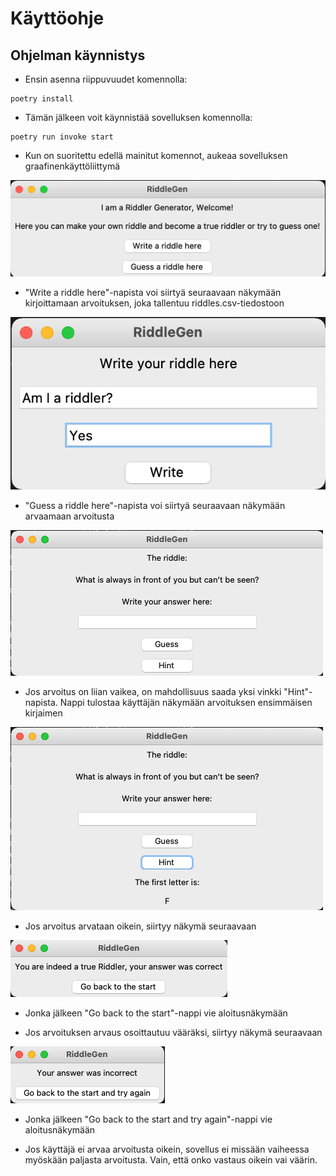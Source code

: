 # Käyttöohje

## Ohjelman käynnistys

- Ensin asenna riippuvuudet komennolla:

```
poetry install
```

- Tämän jälkeen voit käynnistää sovelluksen komennolla:

```
poetry run invoke start
```
- Kun on suoritettu edellä mainitut komennot, aukeaa sovelluksen graafinenkäyttöliittymä

![MainView](./photos/RiddleGen_MainView.png)

- "Write a riddle here"-napista voi siirtyä seuraavaan näkymään kirjoittamaan arvoituksen, joka tallentuu riddles.csv-tiedostoon

![WriteView](./photos/RiddleGen_WriteView.png)

- "Guess a riddle here"-napista voi siirtyä seuraavaan näkymään arvaamaan arvoitusta

![GuessView](./photos/RiddleGen_GuessView.png)

- Jos arvoitus on liian vaikea, on mahdollisuus saada yksi vinkki "Hint"-napista. Nappi tulostaa käyttäjän näkymään arvoituksen ensimmäisen kirjaimen

![HintView](./photos/RiddleGen_GuessView_hint.png)

- Jos arvoitus arvataan oikein, siirtyy näkymä seuraavaan

![CorrectView](./photos/RiddleGen_correct.png)

- Jonka jälkeen "Go back to the start"-nappi vie aloitusnäkymään

- Jos arvoituksen arvaus osoittautuu vääräksi, siirtyy näkymä seuraavaan

![IncorrectView](./photos/RiddleGen_incorrect.png)

 - Jonka jälkeen "Go back to the start and try again"-nappi vie aloitusnäkymään

 - Jos käyttäjä ei arvaa arvoitusta oikein, sovellus ei missään vaiheessa myöskään paljasta arvoitusta. Vain, että onko vastaus oikein vai väärin.
